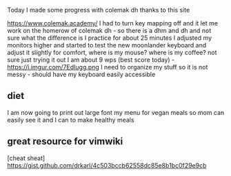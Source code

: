 Today I made some progress with colemak dh thanks to this site

https://www.colemak.academy/
I had to turn key mapping off and it let me work on the homerow of colemak dh -
so there is a dhm and dh and not sure what the difference is 
I practice for about 25 minutes
I adjusted my monitors higher and started to test the new moonlander keyboard
and adjust it slightly for comfort, where is my mouse? where is my coffee? not
sure just trying it out
I am about 9 wps (best score today) - https://i.imgur.com/7EdIugg.png
I need to organize my stuff so it is not messy - should have my keyboard easily accessible

## diet
I am now going to print out large font my menu for vegan meals so mom can easily
see it and I can to make healthy meals

## great resource for vimwiki
[cheat sheat] https://gist.github.com/drkarl/4c503bccb62558dc85e8b1bc0f29e9cb


